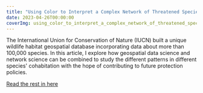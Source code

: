 ```yaml
---
title: "Using Color to Interpret a Complex Network of Threatened Species"
date: 2023-04-26T00:00:00
coverImg: using_color_to_interpret_a_complex_network_of_threatened_species.png
---
```


The International Union for Conservation of Nature (IUCN) built a unique wildlife habitat geospatial database incorporating data about more than 100,000 species. In this article, I explore how geospatial data science and network science can be combined to study the different patterns in different species' cohabitation with the hope of contributing to future protection policies.

<!--more-->

[Read the rest in here](https://nightingaledvs.com/using-color-to-interpret-a-complex-network-of-threatened-species/)
